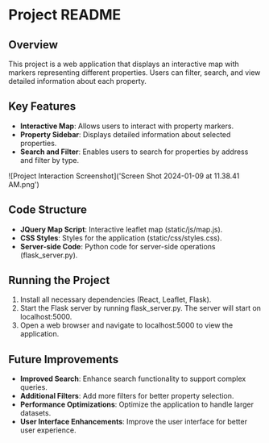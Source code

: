  # Project README

 ## Overview
 This project is a web application that displays an interactive map with markers representing different properties. Users can filter, search, and view detailed information about each property.

 ## Key Features
 - **Interactive Map**: Allows users to interact with property markers.
 - **Property Sidebar**: Displays detailed information about selected properties.
 - **Search and Filter**: Enables users to search for properties by address and filter by type.

 ![Project Interaction Screenshot]('Screen Shot 2024-01-09 at 11.38.41 AM.png')


 ## Code Structure
 - **JQuery Map Script**: Interactive leaflet map (static/js/map.js).
 - **CSS Styles**: Styles for the application (static/css/styles.css).
 - **Server-side Code**: Python code for server-side operations (flask_server.py).

 ## Running the Project
 1. Install all necessary dependencies (React, Leaflet, Flask).
 2. Start the Flask server by running flask_server.py. The server will start on localhost:5000.
 3. Open a web browser and navigate to localhost:5000 to view the application.

 ## Future Improvements
 - **Improved Search**: Enhance search functionality to support complex queries.
 - **Additional Filters**: Add more filters for better property selection.
 - **Performance Optimizations**: Optimize the application to handle larger datasets.
 - **User Interface Enhancements**: Improve the user interface for better user experience.

